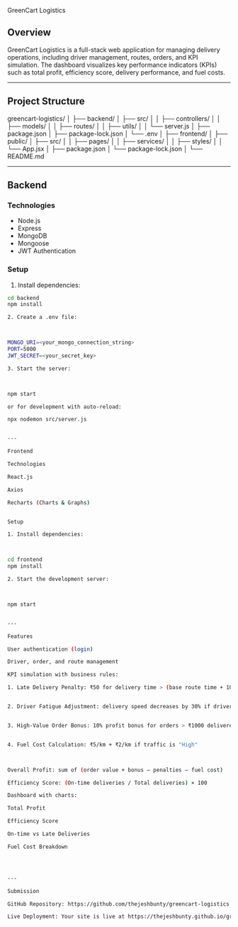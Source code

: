 GreenCart Logistics

## Overview
GreenCart Logistics is a full-stack web application for managing delivery operations, including driver management, routes, orders, and KPI simulation. The dashboard visualizes key performance indicators (KPIs) such as total profit, efficiency score, delivery performance, and fuel costs.

---

## Project Structure

greencart-logistics/ │ ├── backend/ │   ├── src/ │   │   ├── controllers/ │   │   ├── models/ │   │   ├── routes/ │   │   ├── utils/ │   │   └── server.js │   ├── package.json │   ├── package-lock.json │   └── .env │ ├── frontend/ │   ├── public/ │   ├── src/ │   │   ├── pages/ │   │   ├── services/ │   │   ├── styles/ │   │   └── App.jsx │   ├── package.json │   └── package-lock.json │ └── README.md

---

## Backend

### Technologies
- Node.js
- Express
- MongoDB
- Mongoose
- JWT Authentication

### Setup
1. Install dependencies:
```bash
cd backend
npm install

2. Create a .env file:



MONGO_URI=<your_mongo_connection_string>
PORT=5000
JWT_SECRET=<your_secret_key>

3. Start the server:



npm start

or for development with auto-reload:

npx nodemon src/server.js


---

Frontend

Technologies

React.js

Axios

Recharts (Charts & Graphs)


Setup

1. Install dependencies:



cd frontend
npm install

2. Start the development server:



npm start


---

Features

User authentication (login)

Driver, order, and route management

KPI simulation with business rules:

1. Late Delivery Penalty: ₹50 for delivery time > (base route time + 10 minutes)


2. Driver Fatigue Adjustment: delivery speed decreases by 30% if driver works >8 hours


3. High-Value Order Bonus: 10% profit bonus for orders > ₹1000 delivered on time


4. Fuel Cost Calculation: ₹5/km + ₹2/km if traffic is "High"



Overall Profit: sum of (order value + bonus – penalties – fuel cost)

Efficiency Score: (On-time deliveries / Total deliveries) × 100

Dashboard with charts:

Total Profit

Efficiency Score

On-time vs Late Deliveries

Fuel Cost Breakdown




---

Submission

GitHub Repository: https://github.com/thejeshbunty/greencart-logistics

Live Deployment: Your site is live at https://thejeshbunty.github.io/greencart-logistics/
